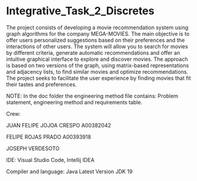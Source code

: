 # Integrative_Task_2_Discretes

The project consists of developing a movie recommendation system using graph algorithms for the company MEGA-MOVIES. The main objective is to offer users personalized suggestions based on their preferences and the interactions of other users. The system will allow you to search for movies by different criteria, generate automatic recommendations and offer an intuitive graphical interface to explore and discover movies. The approach is based on two versions of the graph, using matrix-based representations and adjacency lists, to find similar movies and optimize recommendations. The project seeks to facilitate the user experience by finding movies that fit their tastes and preferences.

NOTE: In the doc folder the engineering method file contains: Problem statement, engineering method and requirements table.

Crew:

JUAN FELIPE JOJOA CRESPO A00382042

FELIPE ROJAS PRADO A00393918

JOSEPH VERDESOTO 

IDE: Visual Studio Code, Intellij IDEA

Compiler and language: Java Latest Version JDK 19
